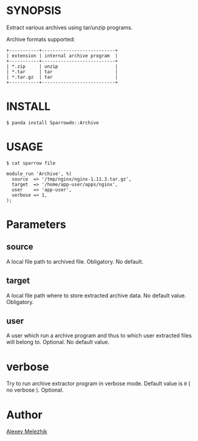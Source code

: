 # SYNOPSIS

Extract various archives using tar/unzip programs.

Archive formats supported:

    +-----------+---------------------------+
    | extension | internal archive program  |
    +-----------+---------------------------+
    | *.zip     | unzip                     |
    | *.tar     | tar                       |
    | *.tar.gz  | tar                       |
    +-----------+---------------------------+

# INSTALL

    $ panda install Sparrowdo::Archive

# USAGE

    $ cat sparrow file

    module_run 'Archive', %(
      source  => '/tmp/nginx/nginx-1.11.3.tar.gz',
      target  => '/home/app-user/apps/nginx',
      user    => 'app-user',
      verbose => 1,
    );
    

# Parameters

## source

A local file path to archived file. Obligatory. No default.

## target

A local file path where to store extracted archive data. No default value. Obligatory.
  
## user

A user which run a archive program and thus to which user extracted files will belong to. 
Optional. No default value.

# verbose

Try to run archive extractor program in verbose mode. Default value is `0` ( no verbose ). Optional.

# Author

[Alexey Melezhik](melezhik@gmail.com)
